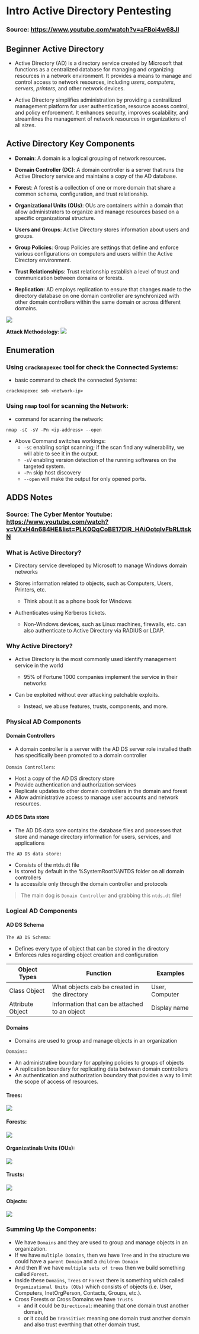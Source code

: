 # Intro Active Directory Pentesting

### Source: https://www.youtube.com/watch?v=aFBoi4w68JI

## Beginner Active Directory

- Active Directory (AD) is a directory service created by Microsoft that functions as a centralized database for managing and organizing resources in a network environment. It provides a means to manage and control access to network resources, including *users*, *computers*, *servers*, *printers*, and other network devices.

- Active Directory simplifies administration by providing a centrailized management platform for user authentication, resource access control, and policy enforcement. It enhances security, improves scalability, and streamlines the management of network resources in organizations of all sizes.


## Active Directory Key Components

- **Domain**: A domain is a logical grouping of network resources.

- **Domain Controller (DC)**: A domain controller is a server that runs the Active Directory service and maintains a copy of the AD database.

- **Forest**: A forest is a collection of one or more domain that share a common schema, configuration, and trust relationship.

- **Organizational Units (OUs)**: OUs are containers within a domain that allow administrators to organize and manage resources based on a specific organizational structure.

- **Users and Groups**: Active Directory stores information about users and groups.

- **Group Policies**: Group Policies are settings that define and enforce various configurations on computers and users within the Active Directory environment.

- **Trust Relationships**: Trust relationship establish a level of trust and communication between domains or forests.

- **Replication**: AD employs replication to ensure that changes made to the directory database on one domain controller are synchronized with other domain controllers within the same domain or across different domains.

![](imgs/img01.png.png)


**Attack Methodology**:
![](imgs/img02.png.png)


## Enumeration

### Using `crackmapexec` tool for check the Connected Systems:

- basic command to check the connected Systems:

```
crackmapexec smb <network-ip>
```

### Using `nmap` tool for scanning the Network:

- command for scanning the network:

```
nmap -sC -sV -Pn <ip-address> --open
```

- Above Command switches workings:
    - `-sC` enabling script scanning; if the scan find any vulnerability, we will able to see it in the output.
    - `-sV` enabling version detection of the running softwares on the targeted system.
    - `-Pn` skip host discovery
    - `--open` will make the output for only opened ports.

## ADDS Notes

### Source: The Cyber Mentor Youtube: https://www.youtube.com/watch?v=VXxH4n684HE&list=PLK0QqCoBE17DIR_HAiOotqIvFbRLttskN

### What is Active Directory?

- Directory service developed by Microsoft to manage Windows domain networks

- Stores information related to objects, such as Computers, Users, Printers, etc.
    - Think about it as a phone book for Windows

- Authenticates using Kerberos tickets.
    - Non-Windows devices, such as Linux machines, firewalls, etc. can also authenticate to Active Directory via RADIUS or LDAP.

### Why Active Directory?

- Active Directory is the most commonly used identify management service in the world
    - 95% of Fortune 1000 companies implement the service in their networks

- Can be exploited without ever attacking patchable exploits.
    - Instead, we abuse features, trusts, components, and more.

### Physical AD Components

#### Domain Controllers

- A domain controller is a server with the AD DS server role installed thath has specifically been promoted to a domain controller

`Domain Controllers`:

- Host a copy of the AD DS directory store
- Provide authentication and authorization services
- Replicate updates to other domain controllers in the domain and forest
- Allow administrative access to manage user accounts and network resources.

#### AD DS Data store

- The AD DS data sore contains the database files and processes that store and manage directory information for users, services, and applications

`The AD DS data store:`

- Consists of the ntds.dt file
- Is stored by default in the %SystemRoot%\NTDS folder on all domain controllers
- Is accessible only through the domain controller and protocols

> The main dog is `Domain Controller` and grabbing this `ntds.dt` file!

### Logical AD Components

#### AD DS Schema

`The AD DS Schema:`

- Defines every type of object that can be stored in the directory
- Enforces rules regarding object creation and configuration

| Object Types | Function | Examples |
|--------------|----------|----------|
| Class Object | What objects cab be created in the directory | User, Computer |
| Attribute Object | Information that can be attached to an object | Display name |

#### Domains

- Domains are used to group and manage objects in an organization

`Domains: `

- An administrative boundary for applying policies to groups of objects
- A replication boundary for replicating data between domain controllers
- An authentication and authorization boundary that povides a way to limit the scope of access of resources.

#### Trees:

![](imgs/addsimg01.png)

#### Forests:

![](imgs/addsimg02.png)

#### Organizatinals Units (OUs):

![](imgs/addsimg03.png)

#### Trusts:

![](imgs/addsimg04.png)

#### Objects:

![](imgs/addsimg05.png)

### Summing Up the Components:

- We have `Domains` and they are used to group and manage objects in an organization.
- If we have `multiple Domains`, then we have `Tree` and in the structure we could have a `parent Domain` and a `children Domain`
- And then If we have `multiple sets of trees` then we build something called `Forest`.
- Inside these `Domains`, `Trees` or `Forest` there is something which called `Organizational Units (OUs)` which consists of objects (i.e. User, Computers, InetOrgPerson, Contacts, Groups, etc.).
- Cross Forests or Cross Domains we have `Trusts` 
    - and it could be `Directional`: meaning that one domain trust another domain,
    - or it could be `Transitive`: meaning one domain trust another domain and also trust everthing that other domain trust.
